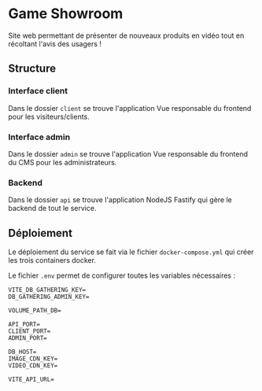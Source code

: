 # Game Showroom

Site web permettant de présenter de nouveaux produits en vidéo tout en récoltant l'avis des usagers !

## Structure

### Interface client

Dans le dossier `client` se trouve l'application Vue responsable du frontend pour les visiteurs/clients.

### Interface admin

Dans le dossier `admin` se trouve l'application Vue responsable du frontend du CMS pour les administrateurs.

### Backend

Dans le dossier `api` se trouve l'application NodeJS Fastify qui gère le backend de tout le service.

## Déploiement

Le déploiement du service se fait via le fichier `docker-compose.yml` qui créer les trois containers docker.

Le fichier `.env` permet de configurer toutes les variables nécessaires :

```dotenv
VITE_DB_GATHERING_KEY=
DB_GATHERING_ADMIN_KEY=

VOLUME_PATH_DB=

API_PORT=
CLIENT_PORT=
ADMIN_PORT=

DB_HOST=
IMAGE_CDN_KEY=
VIDEO_CDN_KEY=

VITE_API_URL=
```
